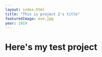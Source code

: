 ```yaml
---
layout: index.html
title: "This is project 2's title"
featuredImage: eve.jpg
year: 1919
---
```



# Here's my test project